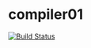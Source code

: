 # compiler01

[![Build Status](https://travis-ci.org/tor4z/compiler01.svg?branch=main)](https://travis-ci.org/tor4z/compiler01)
